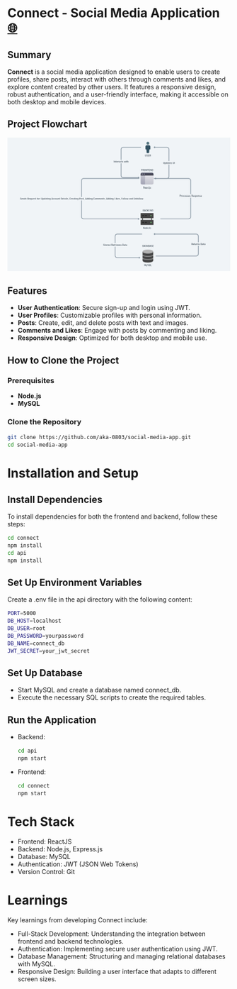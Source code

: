 # Connect - Social Media Application [🌐](https://yourwebsite.com)

## Summary
**Connect** is a social media application designed to enable users to create profiles, share posts, interact with others through comments and likes, and explore content created by other users. It features a responsive design, robust authentication, and a user-friendly interface, making it accessible on both desktop and mobile devices.

## Project Flowchart
![Project Flowchart](connect/public/flowchart.png)

## Features
- **User Authentication**: Secure sign-up and login using JWT.
- **User Profiles**: Customizable profiles with personal information.
- **Posts**: Create, edit, and delete posts with text and images.
- **Comments and Likes**: Engage with posts by commenting and liking.
- **Responsive Design**: Optimized for both desktop and mobile use.

## How to Clone the Project

### Prerequisites
- **Node.js**
- **MySQL**

### Clone the Repository
```bash
git clone https://github.com/aka-0803/social-media-app.git
cd social-media-app
```

# Installation and Setup

## Install Dependencies
To install dependencies for both the frontend and backend, follow these steps:

```bash
cd connect
npm install
cd api
npm install
```

## Set Up Environment Variables
Create a .env file in the api directory with the following content:
```bash
PORT=5000
DB_HOST=localhost
DB_USER=root
DB_PASSWORD=yourpassword
DB_NAME=connect_db
JWT_SECRET=your_jwt_secret
```

## Set Up Database
- Start MySQL and create a database named connect_db.
- Execute the necessary SQL scripts to create the required tables.

## Run the Application
- Backend:
  ```bash
  cd api
  npm start
  ```
- Frontend:
    ```bash
    cd connect
    npm start
    ```

# Tech Stack
- Frontend: ReactJS
- Backend: Node.js, Express.js
- Database: MySQL
- Authentication: JWT (JSON Web Tokens)
- Version Control: Git

# Learnings
Key learnings from developing Connect include:

- Full-Stack Development: Understanding the integration between frontend and backend technologies.
- Authentication: Implementing secure user authentication using JWT.
- Database Management: Structuring and managing relational databases with MySQL.
- Responsive Design: Building a user interface that adapts to different screen sizes.
